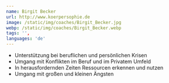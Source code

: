 ```yaml
---
name: Birgit Becker
url: http://www.koerpersophie.de
image: /static/img/coaches/Birgit_Becker.jpg
webp: /static/img/coaches/Birgit_Becker.webp
tags: '',
languages: 'de'
---
```


<ul><li>Unterstützung bei beruflichen und persönlichen Krisen</li><li>Umgang mit Konflikten im Beruf und im Privatem Umfeld</li><li>In herausfordernden Zeiten Ressourcen erkennen und nutzen</li><li>Umgang mit großen und kleinen Ängsten</li></ul>